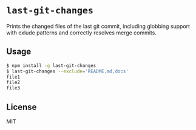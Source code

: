 # `last-git-changes`

Prints the changed files of the last git commit, including globbing support with exlude patterns and correctly resolves merge commits.

## Usage

```bash
$ npm install -g last-git-changes
$ last-git-changes --exclude='README.md,docs'
file1
file2
file3
```

## License

MIT
